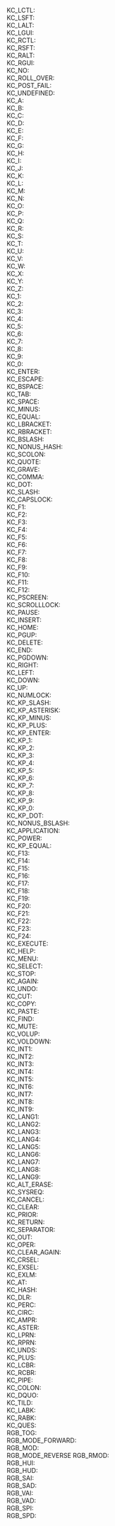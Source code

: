
KC_LCTL:   
KC_LSFT:   
KC_LALT:   
KC_LGUI:   
KC_RCTL:   
KC_RSFT:   
KC_RALT:   
KC_RGUI:   
KC_NO:   
KC_ROLL_OVER:   
KC_POST_FAIL:   
KC_UNDEFINED:   
KC_A:   
KC_B:   
KC_C:   
KC_D:   
KC_E:   
KC_F:   
KC_G:   
KC_H:   
KC_I:   
KC_J:   
KC_K:   
KC_L:   
KC_M:   
KC_N:   
KC_O:   
KC_P:   
KC_Q:   
KC_R:   
KC_S:   
KC_T:   
KC_U:   
KC_V:   
KC_W:   
KC_X:   
KC_Y:   
KC_Z:   
KC_1:   
KC_2:   
KC_3:   
KC_4:   
KC_5:   
KC_6:   
KC_7:   
KC_8:   
KC_9:   
KC_0:   
KC_ENTER:   
KC_ESCAPE:   
KC_BSPACE:   
KC_TAB:   
KC_SPACE:   
KC_MINUS:   
KC_EQUAL:   
KC_LBRACKET:   
KC_RBRACKET:   
KC_BSLASH:   
KC_NONUS_HASH:   
KC_SCOLON:   
KC_QUOTE:   
KC_GRAVE:   
KC_COMMA:   
KC_DOT:   
KC_SLASH:   
KC_CAPSLOCK:   
KC_F1:   
KC_F2:   
KC_F3:   
KC_F4:   
KC_F5:   
KC_F6:   
KC_F7:   
KC_F8:   
KC_F9:   
KC_F10:   
KC_F11:   
KC_F12:   
KC_PSCREEN:   
KC_SCROLLLOCK:   
KC_PAUSE:   
KC_INSERT:   
KC_HOME:   
KC_PGUP:   
KC_DELETE:   
KC_END:   
KC_PGDOWN:   
KC_RIGHT:   
KC_LEFT:   
KC_DOWN:   
KC_UP:   
KC_NUMLOCK:   
KC_KP_SLASH:   
KC_KP_ASTERISK:   
KC_KP_MINUS:   
KC_KP_PLUS:   
KC_KP_ENTER:   
KC_KP_1:   
KC_KP_2:   
KC_KP_3:   
KC_KP_4:   
KC_KP_5:   
KC_KP_6:   
KC_KP_7:   
KC_KP_8:   
KC_KP_9:   
KC_KP_0:   
KC_KP_DOT:   
KC_NONUS_BSLASH:   
KC_APPLICATION:   
KC_POWER:   
KC_KP_EQUAL:   
KC_F13:   
KC_F14:   
KC_F15:   
KC_F16:   
KC_F17:   
KC_F18:   
KC_F19:   
KC_F20:   
KC_F21:   
KC_F22:   
KC_F23:   
KC_F24:   
KC_EXECUTE:   
KC_HELP:   
KC_MENU:   
KC_SELECT:   
KC_STOP:   
KC_AGAIN:   
KC_UNDO:   
KC_CUT:   
KC_COPY:   
KC_PASTE:   
KC_FIND:   
KC_MUTE:   
KC_VOLUP:   
KC_VOLDOWN:   
KC_INT1:   
KC_INT2:   
KC_INT3:   
KC_INT4:   
KC_INT5:   
KC_INT6:   
KC_INT7:   
KC_INT8:   
KC_INT9:   
KC_LANG1:   
KC_LANG2:   
KC_LANG3:   
KC_LANG4:   
KC_LANG5:   
KC_LANG6:   
KC_LANG7:   
KC_LANG8:   
KC_LANG9:   
KC_ALT_ERASE:   
KC_SYSREQ:   
KC_CANCEL:   
KC_CLEAR:   
KC_PRIOR:   
KC_RETURN:   
KC_SEPARATOR:   
KC_OUT:   
KC_OPER:   
KC_CLEAR_AGAIN:   
KC_CRSEL:   
KC_EXSEL:   
KC_EXLM:   
KC_AT:   
KC_HASH:   
KC_DLR:    
KC_PERC:   
KC_CIRC:   
KC_AMPR:    
KC_ASTER:    
KC_LPRN:    
KC_RPRN:   
KC_UNDS:   
KC_PLUS:   
KC_LCBR:   
KC_RCBR:   
KC_PIPE:    
KC_COLON:   
KC_DQUO:   
KC_TILD:   
KC_LABK:   
KC_RABK:   
KC_QUES:   
RGB_TOG:   
RGB_MODE_FORWARD:   
RGB_MOD:   
RGB_MODE_REVERSE
RGB_RMOD:    
RGB_HUI:    
RGB_HUD:   
RGB_SAI:   
RGB_SAD:   
RGB_VAI:   
RGB_VAD:   
RGB_SPI:   
RGB_SPD:   
